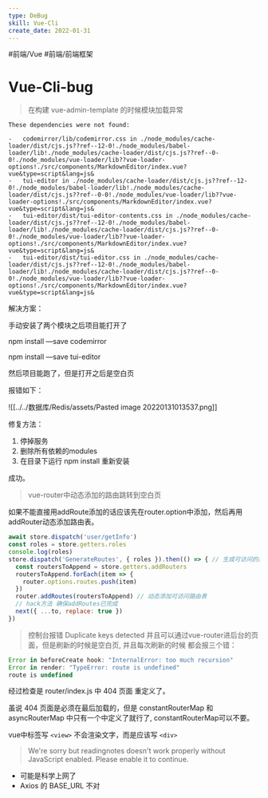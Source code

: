 ```yaml
---
type: DeBug
skill: Vue-Cli
create_date: 2022-01-31
---
```


#前端/Vue #前端/前端框架 

# Vue-Cli-bug


>在构建 vue-admin-template 的时候模块加载异常


```info
These dependencies were not found:

-   codemirror/lib/codemirror.css in ./node_modules/cache-loader/dist/cjs.js??ref--12-0!./node_modules/babel-loader/lib!./node_modules/cache-loader/dist/cjs.js??ref--0-0!./node_modules/vue-loader/lib??vue-loader-options!./src/components/MarkdownEditor/index.vue?vue&type=script&lang=js&
-   tui-editor in ./node_modules/cache-loader/dist/cjs.js??ref--12-0!./node_modules/babel-loader/lib!./node_modules/cache-loader/dist/cjs.js??ref--0-0!./node_modules/vue-loader/lib??vue-loader-options!./src/components/MarkdownEditor/index.vue?vue&type=script&lang=js&
-   tui-editor/dist/tui-editor-contents.css in ./node_modules/cache-loader/dist/cjs.js??ref--12-0!./node_modules/babel-loader/lib!./node_modules/cache-loader/dist/cjs.js??ref--0-0!./node_modules/vue-loader/lib??vue-loader-options!./src/components/MarkdownEditor/index.vue?vue&type=script&lang=js&
-   tui-editor/dist/tui-editor.css in ./node_modules/cache-loader/dist/cjs.js??ref--12-0!./node_modules/babel-loader/lib!./node_modules/cache-loader/dist/cjs.js??ref--0-0!./node_modules/vue-loader/lib??vue-loader-options!./src/components/MarkdownEditor/index.vue?vue&type=script&lang=js&

```

解决方案：

手动安装了两个模块之后项目能打开了

npm install —save codemirror

npm install —save tui-editor

然后项目能跑了，但是打开之后是空白页

报错如下：

![[../../数据库/Redis/assets/Pasted image 20220131013537.png]]

修复方法：

1.  停掉服务
2.  删除所有依赖的modules
3.  在目录下运行 npm install 重新安装

成功。

>vue-router中动态添加的路由跳转到空白页

如果不能直接用addRoute添加的话应该先在router.option中添加，然后再用addRouter动态添加路由表。

```jsx
await store.dispatch('user/getInfo')
const roles = store.getters.roles
console.log(roles)
store.dispatch('GenerateRoutes', { roles }).then(() => { // 生成可访问的路由表
  const routersToAppend = store.getters.addRouters
  routersToAppend.forEach(item => {
    router.options.routes.push(item)
  })
  router.addRoutes(routersToAppend) // 动态添加可访问路由表
  // hack方法 确保addRoutes已完成
  next({ ...to, replace: true })
})
```

>控制台报错 Duplicate keys detected 并且可以通过vue-router进后台的页面，但是刷新的时候是空白页, 并且每次刷新的时候 都会报三个错：

```jsx
Error in beforeCreate hook: "InternalError: too much recursion"
Error in render: "TypeError: route is undefined"
route is undefined
```

经过检查是 router/index.js 中 404 页面 重定义了。

虽说 404 页面是必须在最后加载的，但是 constantRouterMap 和 asyncRouterMap 中只有一个中定义了就行了, constantRouterMap可以不要。

vue中标签写 `<view>` 不会渲染文字，而是应该写 `<div>`

> We're sorry but readingnotes doesn't work properly without JavaScript enabled. Please enable it to continue.

-   可能是科学上网了
-  Axios 的 BASE_URL 不对